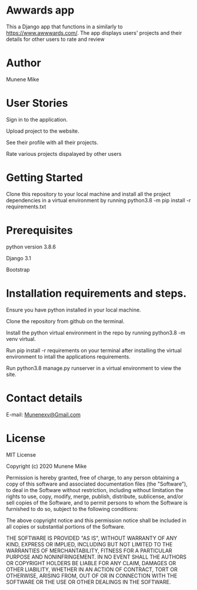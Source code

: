 # Awwards app
This a Django app that functions in a similarly to https://www.awwwards.com/. The app displays users' projects and their details for other users to rate and review


# Author
Munene Mike


# User Stories
Sign in to the application.

Upload project to the website.

See their profile with all their projects.

Rate various projects dispalayed by other users

# Getting Started
Clone this repository to your local machine and install all the project dependencies in a virtual environment by running python3.8 -m pip install -r requirements.txt

# Prerequisites
python version 3.8.6

Django 3.1

Bootstrap

# Installation requirements and steps.
Ensure you have python installed in your local machine.

Clone the repository from github on the terminal.

Install the python virtual environment in the repo by running python3.8 -m venv virtual.

Run pip install -r requirements on your terminal after installing the virtual environment to intall the applications requirements.

Run python3.8 manage.py runserver in a virtual environment to view the site.


# Contact details
E-mail: Munenexv@Gmail.com

# License
MIT License

Copyright (c) 2020 Munene Mike

Permission is hereby granted, free of charge, to any person obtaining a copy of this software and associated documentation files (the "Software"), to deal in the Software without restriction, including without limitation the rights to use, copy, modify, merge, publish, distribute, sublicense, and/or sell copies of the Software, and to permit persons to whom the Software is furnished to do so, subject to the following conditions:

The above copyright notice and this permission notice shall be included in all copies or substantial portions of the Software.

THE SOFTWARE IS PROVIDED "AS IS", WITHOUT WARRANTY OF ANY KIND, EXPRESS OR IMPLIED, INCLUDING BUT NOT LIMITED TO THE WARRANTIES OF MERCHANTABILITY, FITNESS FOR A PARTICULAR PURPOSE AND NONINFRINGEMENT. IN NO EVENT SHALL THE AUTHORS OR COPYRIGHT HOLDERS BE LIABLE FOR ANY CLAIM, DAMAGES OR OTHER LIABILITY, WHETHER IN AN ACTION OF CONTRACT, TORT OR OTHERWISE, ARISING FROM, OUT OF OR IN CONNECTION WITH THE SOFTWARE OR THE USE OR OTHER DEALINGS IN THE SOFTWARE.
